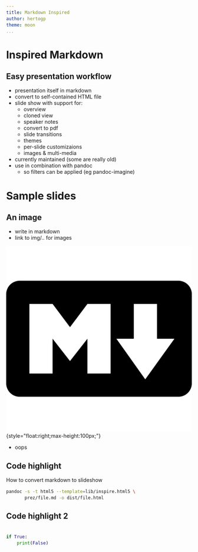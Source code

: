 ```yaml
---
title: Markdown Inspired
author: hertogp
theme: moon
...
```


# Inspired Markdown

## Easy presentation workflow

- presentation itself in markdown
- convert to self-contained HTML file
- slide show with support for:
    + overview
    + cloned view
    + speaker notes
    + convert to pdf
    + slide transitions
    + themes
    + per-slide customizaions
    + images & multi-media
- currently maintained (some are really old)
- use in combination with pandoc
    + so filters can be applied (eg pandoc-imagine)


# Sample slides

## An image

- write in markdown
- link to img/.. for images

![](img/a.png){style="float:right;max-height:100px;"}

- oops

## Code highlight

How to convert markdown to slideshow

```bash
pandoc -s -t html5 --template=lib/inspire.html5 \
       prez/file.md -o dist/file.html
```

## Code highlight 2

```python

if True:
    print(False)
```


